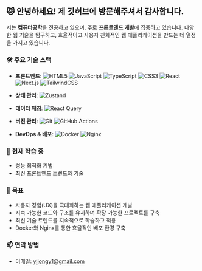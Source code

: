 
## 😻 안녕하세요! 제 깃허브에 방문해주셔서 감사합니다.

저는 **컴퓨터공학**을 전공하고 있으며, 주로 **프론트엔드 개발**에 집중하고 있습니다. 다양한 웹 기술을 탐구하고, 효율적이고 사용자 친화적인 웹 애플리케이션을 만드는 데 열정을 가지고 있습니다.

### 🛠 주요 기술 스택
- **프론트엔드**: ![HTML5](https://img.shields.io/badge/-HTML-red?style=flat-square&logo=html5&logoColor=ffffff) ![JavaScript](https://img.shields.io/badge/-JavaScript-F7DF1E?style=flat-square&logo=javascript&logoColor=000000) ![TypeScript](https://img.shields.io/badge/-TypeScript-007ACC?style=flat-square&logo=typescript&logoColor=ffffff) ![CSS3](https://img.shields.io/badge/-CSS-black?style=flat-square&logo=css3&logoColor=ffffff) ![React](https://img.shields.io/badge/-REACT-blue?style=flat-square&logo=react&logoColor=ffffff) ![Next.js](https://img.shields.io/badge/-Next.js-000000?style=flat-square&logo=nextdotjs&logoColor=ffffff) ![TailwindCSS](https://img.shields.io/badge/-TailwindCSS-06B6D4?style=flat-square&logo=tailwind-css&logoColor=ffffff) 

- **상태 관리**: ![Zustand](https://img.shields.io/badge/-Zustand-000000?style=flat-square&logo=zustand&logoColor=ffffff)
- **데이터 페칭**: ![React Query](https://img.shields.io/badge/-React_Query-FF4154?style=flat-square&logo=react-query&logoColor=ffffff)
- **버전 관리**:  ![Git](https://img.shields.io/badge/-GIT-yellow?style=flat-square&logo=git&logoColor=ffffff) ![GitHub Actions](https://img.shields.io/badge/-GitHub%20Actions-2088FF?style=flat-square&logo=github-actions&logoColor=ffffff)
- **DevOps & 배포**: ![Docker](https://img.shields.io/badge/-Docker-2496ED?style=flat-square&logo=docker&logoColor=ffffff) ![Nginx](https://img.shields.io/badge/-Nginx-009639?style=flat-square&logo=nginx&logoColor=ffffff)


### 🌱 현재 학습 중
- 성능 최적화 기법
- 최신 프론트엔드 트렌드와 기술

### 🤔 목표
- 사용자 경험(UX)을 극대화하는 웹 애플리케이션 개발
- 지속 가능한 코드와 구조를 유지하며 확장 가능한 프로젝트를 구축
- 최신 기술 트렌드를 지속적으로 학습하고 적용
- Docker와 Nginx를 통한 효율적인 배포 환경 구축

### 📫 연락 방법
- 이메일: [yjjongy1@gmail.com](yjjongy1@gmail.com)


